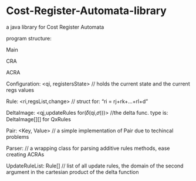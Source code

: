 # Cost-Register-Automata-library
a java library for Cost Register Automata

program structure: 

Main

CRA

ACRA



Configuration: <qi, registersState> // holds the current state and the current regs values

Rule: <ri,regsList,change> // struct for: “ri = rj+rk+...+rl+d” 

DeltaImage: <qj,updateRules for(𝛿(qi,𝜎)))> //the delta func. type is: DeltaImage[][] for QxRules

Pair: <Key, Value> // a simple implementation of Pair due to techincal problems

Parser: // a wrapping class for parsing additive rules methods, ease creating ACRAs

UpdateRuleList: Rule[] // list of all update rules, the domain of the second argument in the cartesian product of the delta function

